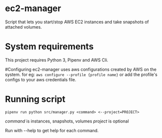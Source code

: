 # ec2-manager
Script that lets you start/stop AWS EC2 instances and take snapshots of attached volumes.

# System requirements
This project requires Python 3, Pipenv and AWS Cli. 

#Configuring
ec2-manager uses aws configurations created by AWS on the system. 
for eg: ```aws configure --profile {profile name}```
or add the profile's configs to your aws credentials file.

# Running script
```pipenv run python src/manager.py <command> <--project=PROJECT>```

*command* is instances, snapshots, volumes
*project* is optional

Run with --help to get help for each command. 


